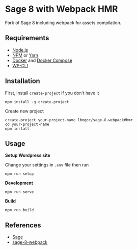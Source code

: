 # Sage 8 with Webpack HMR

Fork of Sage 8 including webpack for assets compilation.


## Requirements

- [Node.js](http://nodejs.org/)
- [NPM](https://www.npmjs.com/) or [Yarn](https://yarnpkg.com/lang/en/)
- [Docker](https://www.docker.com/) and [Docker Compose](https://docs.docker.com/compose/install/)
- [WP-CLI](https://wp-cli.org)

## Installation

First, install `create-project` if you don't have it

```
npm install -g create-project
```

Create new project

```
create-project your-project-name lbngoc/sage-8-webpack#hmr
cd your-project-name
npm install
```

## Usage

**Setup Wordpress site**

Change your settings in `.env` file then run

```
npm run setup
```

**Development**

```
npm run serve
```

**Build**

```
npm run build
```

## References

- [Sage](https://github.com/roots/sage)
- [sage-8-webpack](https://github.com/drdogbot7/sage-8-webpack)
